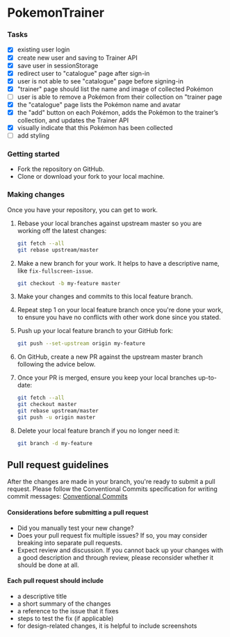 # PokemonTrainer

### Tasks
- [X] existing user login
- [x] create new user and saving to Trainer API
- [x] save user in sessionStorage
- [x] redirect user to "catalogue" page after sign-in
- [X] user is not able to see "catalogue" page before signing-in
- [X] "trainer" page should list the name and image of collected Pokémon
- [ ] user is able to remove a Pokémon from their collection on "trainer page
- [X] the "catalogue" page lists the Pokémon name and avatar
- [X] the "add" button on each Pokémon, adds the Pokémon to the trainer’s collection, and updates the Trainer API
- [X] visually indicate that this Pokémon has been collected
- [ ] add styling

### Getting started
- Fork the repository on GitHub.
- Clone or download your fork to your local machine.

### Making changes

Once you have your repository, you can get to work.

1. Rebase your local branches against upstream master so you are working off the latest changes:

   ```sh
   git fetch --all
   git rebase upstream/master
   ```

2. Make a new branch for your work. It helps to have a descriptive name, like `fix-fullscreen-issue`.

   ```sh
   git checkout -b my-feature master
   ```

3. Make your changes and commits to this local feature branch.

4. Repeat step 1 on your local feature branch once you're done your work, to ensure you have no conflicts with other work done since you stated.

5. Push up your local feature branch to your GitHub fork:
   ```sh
   git push --set-upstream origin my-feature
   ```
6. On GitHub, create a new PR against the upstream master branch following the advice below.

7. Once your PR is merged, ensure you keep your local branches up-to-date:
   ```sh
   git fetch --all
   git checkout master
   git rebase upstream/master
   git push -u origin master
   ```
8. Delete your local feature branch if you no longer need it:
   ```sh
   git branch -d my-feature
   ```

## Pull request guidelines

After the changes are made in your branch, you're ready to submit a pull request.
Please follow the Conventional Commits specification for writing commit messages: [Conventional Commits](https://www.conventionalcommits.org/en/v1.0.0/)

#### Considerations before submitting a pull request

- Did you manually test your new change?
- Does your pull request fix multiple issues? If so, you may consider breaking into separate pull requests.
- Expect review and discussion. If you cannot back up your changes with a good description and through review, please reconsider whether it should be done at all.

#### Each pull request should include

- a descriptive title
- a short summary of the changes
- a reference to the issue that it fixes
- steps to test the fix (if applicable)
- for design-related changes, it is helpful to include screenshots
